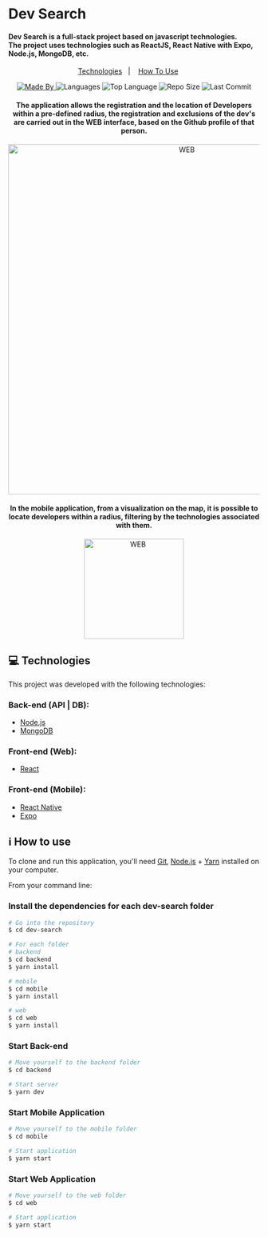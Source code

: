 <h1>Dev Search</h1>

<h4>
Dev Search is a full-stack project based on javascript technologies.<br/>The project uses technologies such as ReactJS, React Native with Expo, Node.js, MongoDB, etc.</h4>

<p align="center">
  <a href="#computer-technologies">Technologies</a>&nbsp;&nbsp;&nbsp;|&nbsp;&nbsp;&nbsp;
  <a href="#information_source-how-to-use">How To Use</a>&nbsp;&nbsp;&nbsp;&nbsp;&nbsp;&nbsp;
</p>

<p align="center">
  <a href="https://www.linkedin.com/in/diegoferreirati/">
  <img alt="Made By" src="https://img.shields.io/static/v1?label=Made%20By&message=Diego%20Ferreira&color=DarkViolet&style=for-the-badge">
	</a>
  
  <img alt="Languages" src="https://img.shields.io/github/languages/count/diego5f5/dev-search?style=for-the-badge">
  
  <img alt="Top Language" src="https://img.shields.io/github/languages/top/diego5f5/dev-search?style=for-the-badge">
  
  <img alt="Repo Size" src="https://img.shields.io/github/repo-size/diego5f5/dev-search?style=for-the-badge">
  
  <img alt="Last Commit" src="https://img.shields.io/github/last-commit/diego5f5/dev-search?style=for-the-badge">
</p>

<h4 align="center">
  <p>The application allows the registration and the location of Developers within a pre-defined radius, the registration and exclusions of the dev's are carried out in the WEB interface, based on the Github profile of that person.</p>
</h4>

<p align="center">
  <img width="700" alt="WEB" src="https://i.imgur.com/5X4pb8T.png">
</p>

<h4 align="center">
  <p>In the mobile application, from a visualization on the map, it is possible to locate developers within a radius, filtering by the technologies associated with them.</p>
</h4>

<p align="center">
  <img width="200" alt="WEB" src="https://i.imgur.com/rGc6tPU.jpg">
</p>

## :computer: Technologies

This project was developed with the following technologies:

### Back-end (API | DB):
-  <a href="https://nodejs.org/en/docs/" target="_blank">Node.js</a>
-  <a href="https://www.mongodb.com/cloud/atlas" target="_blank">MongoDB</a>

### Front-end (Web):
-  <a href="https://reactjs.org/docs/getting-started.html" target="_blank">React</a>

### Front-end (Mobile):
-  <a href="https://reactnative.dev/docs/getting-started" target="_blank">React Native</a>
-  <a href="https://docs.expo.io/" target="_blank">Expo</a>


## :information_source: How to use

To clone and run this application, you'll need <a href="https://git-scm.com" target="_blank">Git</a>, <a href="https://nodejs.org/en/docs/" target="_blank">Node.js</a> +  <a href="https://yarnpkg.com/" target="_blank">Yarn</a> installed on your computer.

From your command line:

### Install the dependencies for each dev-search folder

```bash
# Go into the repository
$ cd dev-search

# For each folder
# backend
$ cd backend
$ yarn install

# mobile
$ cd mobile
$ yarn install

# web
$ cd web
$ yarn install
```

### Start Back-end 

```bash
# Move yourself to the backend folder
$ cd backend

# Start server
$ yarn dev
```

### Start Mobile Application

```bash
# Move yourself to the mobile folder
$ cd mobile

# Start application
$ yarn start
```

### Start Web Application

```bash
# Move yourself to the web folder
$ cd web

# Start application
$ yarn start
```
